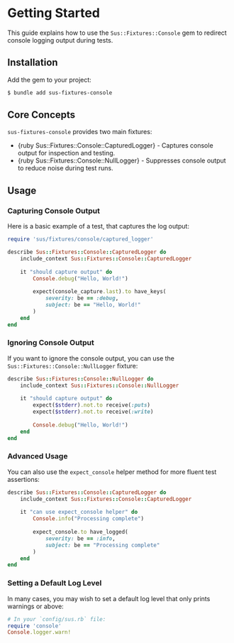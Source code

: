 # Getting Started

This guide explains how to use the `Sus::Fixtures::Console` gem to redirect console logging output during tests.

## Installation

Add the gem to your project:

``` bash
$ bundle add sus-fixtures-console
```

## Core Concepts

`sus-fixtures-console` provides two main fixtures:

- {ruby Sus::Fixtures::Console::CapturedLogger} - Captures console output for inspection and testing.
- {ruby Sus::Fixtures::Console::NullLogger} - Suppresses console output to reduce noise during test runs.

## Usage

### Capturing Console Output

Here is a basic example of a test, that captures the log output:

``` ruby
require 'sus/fixtures/console/captured_logger'

describe Sus::Fixtures::Console::CapturedLogger do
	include_context Sus::Fixtures::Console::CapturedLogger
	
	it "should capture output" do
		Console.debug("Hello, World!")
		
		expect(console_capture.last).to have_keys(
			severity: be == :debug,
			subject: be == "Hello, World!"
		)
	end
end
```

### Ignoring Console Output

If you want to ignore the console output, you can use the `Sus::Fixtures::Console::NullLogger` fixture:

``` ruby
describe Sus::Fixtures::Console::NullLogger do
	include_context Sus::Fixtures::Console::NullLogger
	
	it "should capture output" do
		expect($stderr).not.to receive(:puts)
		expect($stderr).not.to receive(:write)
		
		Console.debug("Hello, World!")
	end
end
```

### Advanced Usage

You can also use the `expect_console` helper method for more fluent test assertions:

``` ruby
describe Sus::Fixtures::Console::CapturedLogger do
	include_context Sus::Fixtures::Console::CapturedLogger
	
	it "can use expect_console helper" do
		Console.info("Processing complete")
		
		expect_console.to have_logged(
			severity: be == :info,
			subject: be == "Processing complete"
		)
	end
end
```

### Setting a Default Log Level

In many cases, you may wish to set a default log level that only prints warnings or above:

``` ruby
# In your `config/sus.rb` file:
require 'console'
Console.logger.warn!
```
